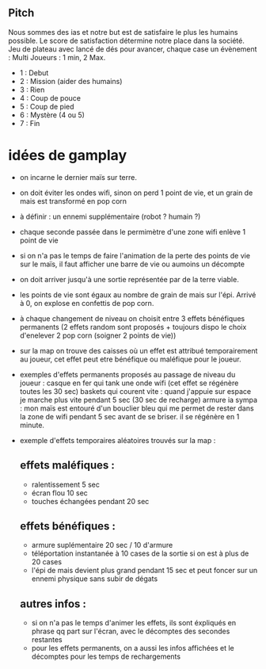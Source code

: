 ## Pitch 
Nous sommes des ias et notre but est de satisfaire le plus les humains possible.
Le score de satisfaction détermine notre place dans la société.
Jeu de plateau avec lancé de dés pour avancer, chaque case un évènement :
Multi Joueurs : 1 min, 2 Max. 

- 1 : Debut
- 2 : Mission (aider des humains)
- 3 : Rien 
- 4 : Coup de pouce
- 5 : Coup de pied
- 6 : Mystère (4 ou 5)
- 7 : Fin

# idées de gamplay
- on incarne le dernier maïs sur terre.
- on doit éviter les ondes wifi, sinon on perd 1 point de vie, et un grain de mais est transformé en pop corn
- à définir : un ennemi supplémentaire (robot ? humain ?)
- chaque seconde passée dans le permimètre d'une zone wifi enlève 1 point de vie
- si on n'a pas le temps de faire l'animation de la perte des points de vie sur le maïs, il faut afficher une barre de vie ou aumoins un décompte
- on doit arriver jusqu'à une sortie représentée par de la terre viable.
- les points de vie sont égaux au nombre de grain de mais sur l'épi. Arrivé à 0, on explose en confettis de pop corn.
- à chaque changement de niveau on choisit entre 3 effets bénéfiques permanents (2 effets random sont proposés + toujours dispo le choix d'enelever 2 pop corn (soigner 2 points de vie))
- sur la map on trouve des caisses où un effet est attribué temporairement au joueur, cet effet peut etre bénéfique ou maléfique pour le joueur.
- exemples d'effets permanents proposés au passage de niveau du joueur :
    casque en fer qui tank une onde wifi (cet effet se régénère toutes les 30 sec)
    baskets qui courent vite : quand j'appuie sur espace je marche plus vite pendant 5 sec (30 sec de recharge)
    armure ia sympa : mon maïs est entouré d'un bouclier bleu qui me permet de rester dans la zone de wifi pendant 5 sec avant de se briser. il se régénère en 1 minute.
- exemple d'effets temporaires aléatoires trouvés sur la map :
    ## effets maléfiques :
    - ralentissement 5 sec
    - écran flou 10 sec
    - touches échangées pendant 20 sec
    ## effets bénéfiques :
    - armure suplémentaire 20 sec / 10 d'armure
    - téléportation instantanée à 10 cases de la sortie si on est à plus de 20 cases
    - l'épi de mais devient plus grand pendant 15 sec et peut foncer sur un ennemi physique sans subir de dégats
 
  ## autres infos : 
  - si on n'a pas le temps d'animer les effets, ils sont éxpliqués en phrase qq part sur l'écran, avec le décomptes des secondes restantes
  - pour les effets permanents, on a aussi les infos affichées et le décomptes pour les temps de rechargements 
    
    
    
    
    
